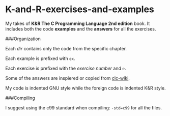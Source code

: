 K-and-R-exercises-and-examples
==============================
My takes of **K&amp;R The C Programming Language 2nd edition** book.
It includes both the code **examples** and the **answers** for all the exercises.

###Organization

Each *dir* contains only the code from the specific chapter.

Each example is prefixed with `ex`.

Each exercise is prefixed with the *exercise number* and `e`.

Some of the answers are inspiered or copied from [clc-wiki](http://clc-wiki.net/wiki/K&R2_solutions).

My code is indented GNU style while the foreign code is indented K&R style.

###Compiling

I suggest using the c99 standard when compiling: `-std=c99` for all the files.
